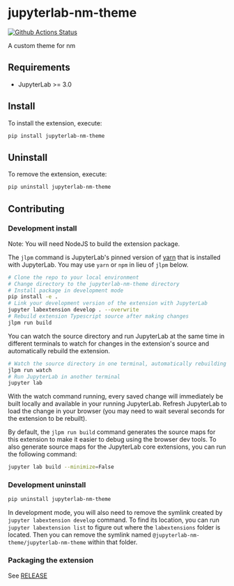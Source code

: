 # jupyterlab-nm-theme

[![Github Actions Status](https://github.com/github_username/@jupyterlab-nm-theme/jupyterlab-nm-theme/workflows/Build/badge.svg)](https://github.com/github_username/@jupyterlab-nm-theme/jupyterlab-nm-theme/actions/workflows/build.yml)

A custom theme for nm



## Requirements

* JupyterLab >= 3.0

## Install

To install the extension, execute:

```bash
pip install jupyterlab-nm-theme
```

## Uninstall

To remove the extension, execute:

```bash
pip uninstall jupyterlab-nm-theme
```


## Contributing

### Development install

Note: You will need NodeJS to build the extension package.

The `jlpm` command is JupyterLab's pinned version of
[yarn](https://yarnpkg.com/) that is installed with JupyterLab. You may use
`yarn` or `npm` in lieu of `jlpm` below.

```bash
# Clone the repo to your local environment
# Change directory to the jupyterlab-nm-theme directory
# Install package in development mode
pip install -e .
# Link your development version of the extension with JupyterLab
jupyter labextension develop . --overwrite
# Rebuild extension Typescript source after making changes
jlpm run build
```

You can watch the source directory and run JupyterLab at the same time in different terminals to watch for changes in the extension's source and automatically rebuild the extension.

```bash
# Watch the source directory in one terminal, automatically rebuilding when needed
jlpm run watch
# Run JupyterLab in another terminal
jupyter lab
```

With the watch command running, every saved change will immediately be built locally and available in your running JupyterLab. Refresh JupyterLab to load the change in your browser (you may need to wait several seconds for the extension to be rebuilt).

By default, the `jlpm run build` command generates the source maps for this extension to make it easier to debug using the browser dev tools. To also generate source maps for the JupyterLab core extensions, you can run the following command:

```bash
jupyter lab build --minimize=False
```

### Development uninstall

```bash
pip uninstall jupyterlab-nm-theme
```

In development mode, you will also need to remove the symlink created by `jupyter labextension develop`
command. To find its location, you can run `jupyter labextension list` to figure out where the `labextensions`
folder is located. Then you can remove the symlink named `@jupyterlab-nm-theme/jupyterlab-nm-theme` within that folder.

### Packaging the extension

See [RELEASE](RELEASE.md)
